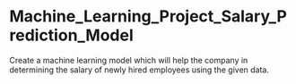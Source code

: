 # Machine_Learning_Project_Salary_Prediction_Model
Create a machine learning model which will help the company in determining the salary of newly hired employees using the given data.

